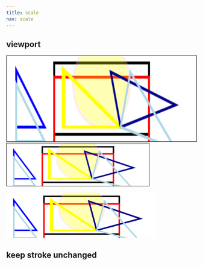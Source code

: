 ```yaml
---
title: scale
nav: scale
---
```


<style>
.v {border: thin solid black; }
.v1 {
    width: 200mm;
    height: 60mm;
}
.v2 {
    width: 100mm;
    height: 30mm;
}
</style>

## viewport

<div>
    <img class='v v1' src='sample.svg'>
    <img class='v v2' src='sample.svg'>
</div>

![view port effect](sample.svg "sample.svg")

## keep stroke unchanged

